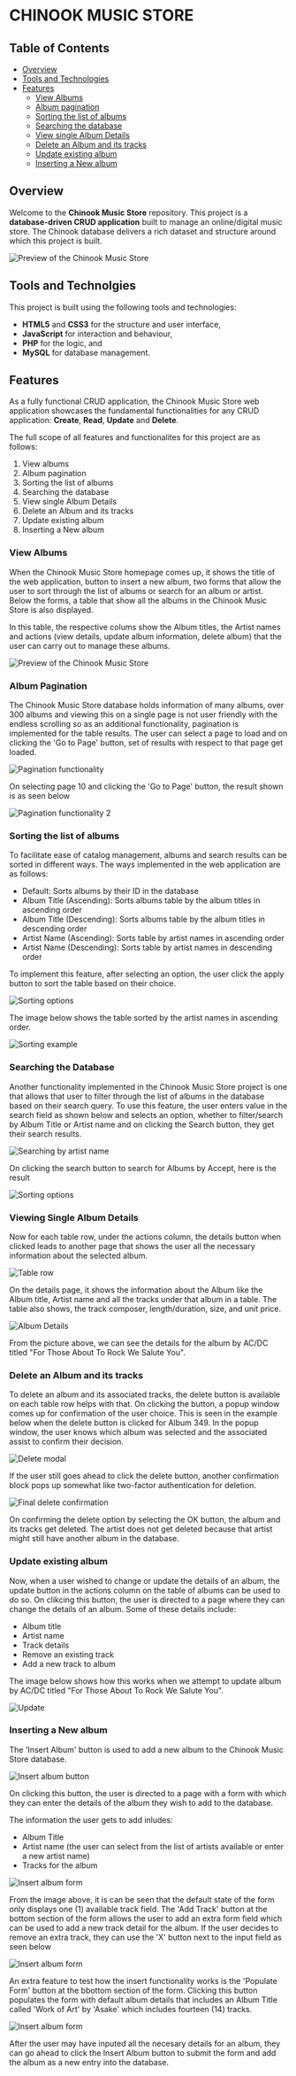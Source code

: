 # CHINOOK MUSIC STORE

## Table of Contents

- [Overview](#overview)
- [Tools and Technologies](#tools-and-technologies)
- [Features](#features)
  - [View Albums](#view-albums)
  - [Album pagination](#album-pagination)
  - [Sorting the list of albums](#sorting-the-list-albums)
  - [Searching the database](#searching-the-database)
  - [View single Album Details](#view-single-album-details)
  - [Delete an Album and its tracks](#delete-an-album-and-its-tracks)
  - [Update existing album](#update-existing-album)
  - [Inserting a New album](#inserting-a-new-album)

## Overview

Welcome to the **Chinook Music Store** repository. This project is a **database-driven CRUD application** built to manage an online/digital music store. The Chinook database delivers a rich dataset and structure around which this project is built.

![Preview of the Chinook Music Store](img/doc-images/homepage.png)

## Tools and Technolgies

This project is built using the following tools and technologies:

- **HTML5** and **CSS3** for the structure and user interface,
- **JavaScript** for interaction and behaviour,
- **PHP** for the logic, and
- **MySQL** for database management.

## Features

As a fully functional CRUD application, the Chinook Music Store web application showcases the fundamental functionalities for any CRUD application: **Create**, **Read**, **Update** and **Delete**.

The full scope of all features and functionalites for this project are as follows:

1. View albums
2. Album pagination
3. Sorting the list of albums
4. Searching the database
5. View single Album Details
6. Delete an Album and its tracks
7. Update existing album
8. Inserting a New album

### View Albums

When the Chinook Music Store homepage comes up, it shows the title of the web application, button to insert a new album, two forms that allow the user to sort through the list of albums or search for an album or artist. Below the forms, a table that show all the albums in the Chinook Music Store is also displayed.

In this table, the respective colums show the Album titles, the Artist names and actions (view details, update album information, delete album) that the user can carry out to manage these albums.

![Preview of the Chinook Music Store](img/doc-images/homepage.png)

### Album Pagination

The Chinook Music Store database holds information of many albums, over 300 albums and viewing this on a single page is not user friendly with the endless scrolling so as an additional functionality, pagination is implemented for the table results. The user can select a page to load and on clicking the 'Go to Page' button, set of results with respect to that page get loaded.

![Pagination functionality](img/doc-images/pagination.png)

On selecting page 10 and clicking the 'Go to Page' button, the result shown is as seen below

![Pagination functionality 2](img/doc-images/page-10.png)

### Sorting the list of albums

To facilitate ease of catalog management, albums and search results can be sorted in different ways. The ways implemented in the web application are as follows:

- Default: Sorts albums by their ID in the database
- Album Title (Ascending): Sorts albums table by the album titles in ascending order
- Album Title (Descending): Sorts albums table by the album titles in descending order
- Artist Name (Ascending): Sorts table by artist names in ascending order
- Artist Name (Descending): Sorts table by artist names in descending order

To implement this feature, after selecting an option, the user click the apply button to sort the table based on their choice.

![Sorting options](img/doc-images/sort.png)

The image below shows the table sorted by the artist names in ascending order.

![Sorting example](img/doc-images/sort-name-ascending.png)

### Searching the Database

Another functionality implemented in the Chinook Music Store project is one that allows that user to filter through the list of albums in the database based on their search query. To use this feature, the user enters value in the search field as shown below and selects an option, whether to filter/search by Album Title or Artist name and on clicking the Search button, they get their search results.

![Searching by artist name](img/doc-images/search.png)

On clicking the search button to search for Albums by Accept, here is the result

![Sorting options](img/doc-images/search-example.png)

### Viewing Single Album Details

Now for each table row, under the actions column, the details button when clicked leads to another page that shows the user all the necessary information about the selected album.

![Table row](img/doc-images/table-row.png)

On the details page, it shows the information about the Album like the Album title, Artist name and all the tracks under that album in a table. The table also shows, the track composer, length/duration, size, and unit price.

![Album Details](img/doc-images/album-details.png)

From the picture above, we can see the details for the album by AC/DC titled "For Those About To Rock We Salute You".

### Delete an Album and its tracks

To delete an album and its associated tracks, the delete button is available on each table row helps with that. On clicking the button, a popup window comes up for confirmation of the user choice. This is seen in the example below when the delete button is clicked for Album 349. In the popup window, the user knows which album was selected and the associated assist to confirm their decision.

![Delete modal](img/doc-images/delete-modal.png)

If the user still goes ahead to click the delete button, another confirmation block pops up somewhat like two-factor authentication for deletion.

![Final delete confirmation](img/doc-images/final-delete-confirmation.png)

On confirming the delete option by selecting the OK button, the album and its tracks get deleted. The artist does not get deleted because that artist might still have another album in the database.

### Update existing album

Now, when a user wished to change or update the details of an album, the update button in the actions column on the table of albums can be used to do so. On clikcing this button, the user is directed to a page where they can change the details of an album. Some of these details include:

- Album title
- Artist name
- Track details
- Remove an existing track
- Add a new track to album

The image below shows how this works when we attempt to update album by AC/DC titled "For Those About To Rock We Salute You".

![Update](img/doc-images/update.png)

### Inserting a New album

The 'Insert Album' button is used to add a new album to the Chinook Music Store database.

![Insert album button](img/doc-images/insert-album-button.png)

On clicking this button, the user is directed to a page with a form with which they can enter the details of the album they wish to add to the database.

The information the user gets to add inludes:

- Album Title
- Artist name (the user can select from the list of artists available or enter a new artist name)
- Tracks for the album

![Insert album form](img/doc-images/insert-album.png)

From the image above, it is can be seen that the default state of the form only displays one (1) available track field. The 'Add Track' button at the bottom section of the form allows the user to add an extra form field which can be used to add a new track detail for the album. If the user decides to remove an extra track, they can use the 'X' button next to the input field as seen below

![Insert album form](img/doc-images/insert-album2.png)

An extra feature to test how the insert functionality works is the 'Populate Form' button at the bbottom section of the form. Clicking this button populates the form with default album details that includes an Album Title called 'Work of Art' by 'Asake' which includes fourteen (14) tracks.

![Insert album form](img/doc-images/insert-album3.png)

After the user may have inputed all the necesary details for an album, they can go ahead to click the Insert Album button to submit the form and add the album as a new entry into the database.
